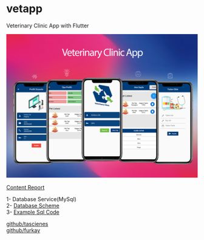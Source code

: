 # vetapp
 
Veterinary Clinic App with Flutter

![alt text](https://github.com/furkay/vetapp/blob/master/back.png?raw=true)


[Content Report](https://drive.google.com/file/d/1N85CsnTRW7yU1YC_vHOUo-Hqr6Q8SQYm/view?usp=sharing)

1- Database Service(MySql)
<br>
2- [Database Scheme](https://github.com/furkay/vetapp/blob/2cfe78d131002ba2631013be431d33a965a7b985/download.png)
<br>
3- [Example Sql Code](https://github.com/furkay/vetapp/blob/master/example.sql)











[github/tascienes](https://github.com/tascienes)
<br>
[github/furkay](https://github.com/furkay)
